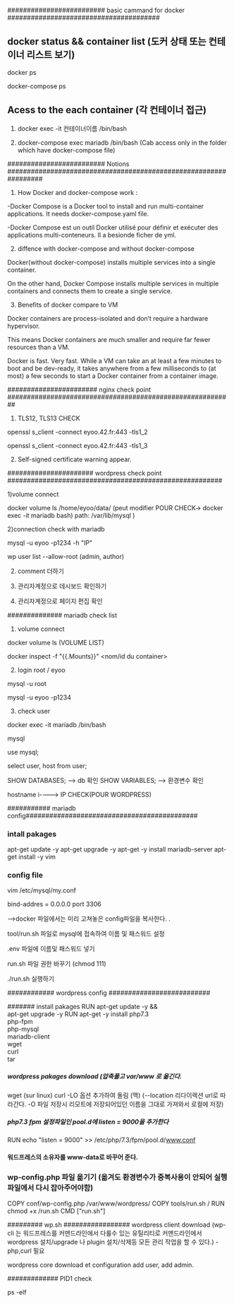 #########################  basic cammand for docker #######################################

 ## docker status && container list (도커 상태 또는 컨테이너 리스트 보기)
 
 docker ps
 
 docker-compose ps

 ## Acess to the each container (각 컨테이너 접근)

1)  docker exec -it 컨테이너이름 /bin/bash 


2)  docker-compose exec mariadb /bin/bash (Cab access only in the folder which have docker-compose file)

######################### Notions #################################################################

1) How Docker and docker-compose work :

-Docker Compose is a Docker tool to install and run multi-container applications. It needs docker-compose.yaml file. 

-Docker Compose est un outil Docker utilisé pour définir et exécuter des applications multi-conteneurs. Il a besionde ficher de yml. 

2) diffence with docker-compose and without docker-compose

Docker(without docker-compose) installs multiple services into a single container. 

On the other hand, Docker Compose installs multiple services in multiple containers and connects them to create a single service.


3) Benefits of docker compare to VM 

Docker containers are process-isolated and don’t require a hardware hypervisor. 

This means Docker containers are much smaller and require far fewer resources than a VM.

Docker is fast. Very fast. While a VM can take an at least a few minutes to boot and be dev-ready, it takes anywhere from a few milliseconds to (at most) a few seconds to start a Docker container from a container image.


####################### nginx check point ########################################################## 

1) TLS12, TLS13 CHECK

openssl s_client -connect eyoo.42.fr:443 -tls1_2

openssl s_client -connect eyoo.42.fr:443 -tls1_3


2) Self-signed certificate warning appear.


###################### wordpress check point ####################################################### 

1)volume connect 

docker volume ls 
/home/eyoo/data/  (peut modifier POUR CHECK-> docker exec -it mariadb bash)  path: /var/lib/mysql ) 

2)connection check with mariadb

mysql -u eyoo -p1234 -h "IP" 

wp user list --allow-root (admin, author)


2) comment 더하기 

3) 관리자계정으로 데시보드 확인하기  

4) 관리자계정으로 페이지 편집 확인 


############## mariadb check list 

1) volume connect

docker volume ls (VOLUME LIST) 

docker inspect -f "{{.Mounts}}" <nom/id du container>


2) login root / eyoo

mysql -u root 

mysql -u eyoo -p1234 


3) check user  

docker exec -it mariadb /bin/bash

mysql 

use mysql;

select user, host from user; 

SHOW DATABASES; --> db 확인 
SHOW VARIABLES; --> 환경변수 확인



hostname i----> IP CHECK(POUR WORDPRESS)


########### mariadb config############################################


 ### intall pakages
 apt-get update -y
 apt-get upgrade -y
 apt-get -y install mariadb-server
 apt-get install -y vim

 ### config file 

 vim /etc/mysql/my.conf

 bind-addres  = 0.0.0.0
 port 3306

 -->docker 파일에서는 미리 고쳐놓은 config파일을 복사한다. .

 tool/run.sh 파일로 mysql에 접속하여 이름 및 패스워드 설정

 .env 파일에 이름및 패스워드 넣기

 run.sh 파일 권한 바꾸기 (chmod 111)

 ./run.sh 실행하기



############ wordpress config ##########################


####### install pakages
RUN		apt-get update -y &&\
		apt-get upgrade -y
RUN		apt-get -y install php7.3\
		php-fpm\
		php-mysql\
		mariadb-client\
		wget\
		curl\
		tar

##### wordpress pakages download (압축풀고 var/www 로 옮긴다.  
	
wget (sur linux)
curl -LO 옵션 추가하여 돌림 (맥)
(--location 리다이렉션 url로 따라간다. -O 파일 저장시 리모트에 저장되어있던 이름을 그대로 가져와서 로컬에 저장)

##### php7.3 fpm 설정파일인  pool.d에  listen = 9000을 추가한다 

RUN	 echo "listen = 9000" >> /etc/php/7.3/fpm/pool.d/www.conf

#### 워드프레스의 소유자를 www-data로 바꾸어 준다.

### wp-config.php 파일 옮기기 (옮겨도 환경변수가 중복사용이 안되어 실행파일에서 다시 잡아주어야함)
COPY		conf/wp-config.php /var/www/wordpress/
COPY		tools/run.sh	/
RUN		chmod +x /run.sh
CMD		["run.sh"]


######### wp.sh  #################
wordpress client download (wp-cli 는 워드프레스를 커맨드라인에서 다룰수 있는 유틸리티로 커맨드라인에서 wordpress 설치/upgrade 나 plugin 설치/삭제등 모든 관리 작업을 할 수 있다.) -php,curl 필요 



wordpress core download et configuration 
add user, add admin. 


############# PID1 check

ps -elf 
